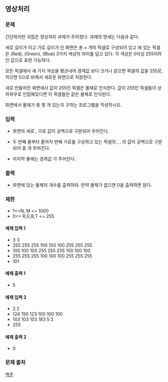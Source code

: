 ## 영상처리

### 문제
간단하지만 귀찮은 영상처리 과제가 주어졌다. 과제의 명세는 다음과 같다.

세로 길이가 이고 가로 길이가 인 화면은 총  × 개의 픽셀로 구성되어 있고 에 있는 픽셀은  (Red),  (Green),  (Blue) 3가지 색상의 의미를 담고 있다. 각 색상은 0이상 255이하인 값으로 표현 가능하다.

모든 픽셀에서 세 가지 색상을 평균내어 경계값 보다 크거나 같으면 픽셀의 값을 255로, 작으면 0으로 바꿔서 새로운 화면으로 저장한다.

새로 만들어진 화면에서 값이 255인 픽셀은 물체로 인식한다. 값이 255인 픽셀들이 상하좌우로 인접해있다면 이 픽셀들은 같은 물체로 인식된다.

화면에서 물체가 총 몇 개 있는지 구하는 프로그램을 작성하시오.

### 입력
- 화면의 세로 , 가로  값이 공백으로 구분되어 주어진다.

- 두 번째 줄부터 줄까지 번째 가로를 구성하고 있는 픽셀의 , , 의 값이 공백으로 구분되어 총 개 주어진다.

- 마지막 줄에는 경계값 가 주어진다.

### 출력
- 화면에 있는 물체의 개수를 출력하라. 만약 물체가 없으면 0을 출력하면 된다.

### 제한
- 1<=N, M <= 1000
- 0<= R,G,B,T <= 255

#### 예제 입력 1 
- 3 3
- 255 255 255 100 100 100 255 255 255
- 100 100 100 255 255 255 100 100 100
- 255 255 255 100 100 100 255 255 255
- 101
#### 예제 출력 1 
- 5
#### 예제 입력 2 
- 2 2
- 124 150 123 100 100 100
- 103 103 103 183 5 3
- 255
#### 예제 출력 2 
- 0

### 문제 출처
[백준](https://www.acmicpc.net/problem/21938)